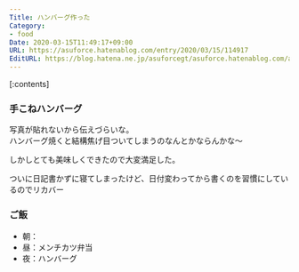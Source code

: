 ```yaml
---
Title: ハンバーグ作った
Category:
- food
Date: 2020-03-15T11:49:17+09:00
URL: https://asuforce.hatenablog.com/entry/2020/03/15/114917
EditURL: https://blog.hatena.ne.jp/asuforcegt/asuforce.hatenablog.com/atom/entry/26006613535523505
---
```


[:contents]

###  手こねハンバーグ

写真が貼れないから伝えづらいな。  
ハンバーグ焼くと結構焦げ目ついてしまうのなんとかならんかな〜

しかしとても美味しくできたので大変満足した。  

ついに日記書かずに寝てしまったけど、日付変わってから書くのを習慣にしているのでリカバー

### ご飯

- 朝：
- 昼：メンチカツ弁当
- 夜：ハンバーグ
